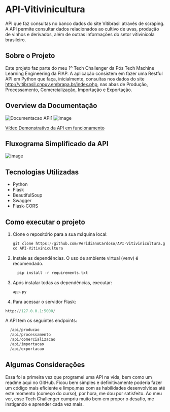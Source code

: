 # API-Vitivinicultura
API que faz consultas no banco dados do site Vitibrasil através de scraping. A API permite consultar dados relacionados ao cultivo de uvas, produção de vinhos e derivados, além de outras informações do setor vitivinícola brasileiro.

## Sobre o Projeto
Este projeto faz parte do meu 1º Tech Challenger da Pós Tech Machine Learning Engineering da FIAP.
A aplicação consistem em fazer uma Restful API em Python que faça, inicialmente, consultas nos dados do site http://vitibrasil.cnpuv.embrapa.br/index.php, nas abas de Produção, Processamento, Comercialização, Importação e Exportação. 

## Overview da Documentação 
![Documentacao API1](https://github.com/user-attachments/assets/df59fe42-5a6b-431b-89da-fb7390825121)
![image](https://github.com/user-attachments/assets/0138a713-6594-4fc7-b545-ef7d6c7f9349)

[Vídeo Demonstrativo da API em funcionamento](https://drive.google.com/file/d/1WF6JwfHqtUhacZnv-tOqXXQmnwWN0iuK/view?usp=sharing)

## Fluxograma Simplificado da API
![image](https://github.com/user-attachments/assets/6782a9ae-ce63-45b7-bed1-f0238e4a4559)

## Tecnologias Utilizadas
* Python
* Flask
* BeautifulSoup
* Swagger
* Flask-CORS

## Como executar o projeto
1. Clone o repositório para a sua máquina local:
   ~~~python
   git clone https://github.com/VeridianoCardoso/API-Vitivinicultura.git 
   cd API-Vitivinicultura

2. Instale as dependências. O uso de ambiente virtual (venv) é recomendado.
   ~~~python
     pip install -r requirements.txt
3. Após instalar todas as dependências, executar:
    ~~~python
    app.py
4. Para acessar o servidor Flask:
  ~~~python
  http://127.0.0.1:5000/
~~~
  A API tem os seguintes endpoints:
 ~~~python
   /api/producao
   /api/processamento
   /api/comercializacao
   /api/importacao
   /api/exportacao
~~~

## Algumas Considerações
Essa foi a primeira vez que programei uma API na vida, bem como um readme aqui no GitHub. Ficou bem simples e definitivamente poderia fazer um código mais eficiente e limpo,mas com as habilidades desenvolvidas até este momento (começo do curso), por hora, me dou por satisfeito. Ao meu ver, esse Tech Challenger cumpriu muito bem em propor o desafio, me instigando e aprender cada vez mais. 










